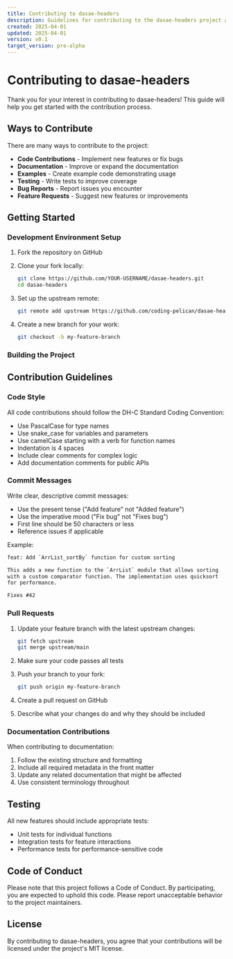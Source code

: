 ```yaml
---
title: Contributing to dasae-headers
description: Guidelines for contributing to the dasae-headers project and documentation
created: 2025-04-01
updated: 2025-04-01
version: v0.1
target_version: pre-alpha
---
```


# Contributing to dasae-headers

Thank you for your interest in contributing to dasae-headers! This guide will help you get started with the contribution process.

## Ways to Contribute

There are many ways to contribute to the project:

- **Code Contributions** - Implement new features or fix bugs
- **Documentation** - Improve or expand the documentation
- **Examples** - Create example code demonstrating usage
- **Testing** - Write tests to improve coverage
- **Bug Reports** - Report issues you encounter
- **Feature Requests** - Suggest new features or improvements

## Getting Started

### Development Environment Setup

1. Fork the repository on GitHub
2. Clone your fork locally:

   ```bash
   git clone https://github.com/YOUR-USERNAME/dasae-headers.git
   cd dasae-headers
   ```

3. Set up the upstream remote:

   ```bash
   git remote add upstream https://github.com/coding-pelican/dasae-headers.git
   ```

4. Create a new branch for your work:

   ```bash
   git checkout -b my-feature-branch
   ```

### Building the Project

<!-- TODO: Add building instructions -->

## Contribution Guidelines

### Code Style

All code contributions should follow the DH-C Standard Coding Convention:

- Use PascalCase for type names
- Use snake_case for variables and parameters
- Use camelCase starting with a verb for function names
- Indentation is 4 spaces
- Include clear comments for complex logic
- Add documentation comments for public APIs

### Commit Messages

Write clear, descriptive commit messages:

- Use the present tense ("Add feature" not "Added feature")
- Use the imperative mood ("Fix bug" not "Fixes bug")
- First line should be 50 characters or less
- Reference issues if applicable

Example:

```txt
feat: Add `ArrList_sortBy` function for custom sorting

This adds a new function to the `ArrList` module that allows sorting
with a custom comparator function. The implementation uses quicksort
for performance.

Fixes #42
```

### Pull Requests

1. Update your feature branch with the latest upstream changes:

   ```bash
   git fetch upstream
   git merge upstream/main
   ```

2. Make sure your code passes all tests
3. Push your branch to your fork:

   ```bash
   git push origin my-feature-branch
   ```

4. Create a pull request on GitHub
5. Describe what your changes do and why they should be included

### Documentation Contributions

When contributing to documentation:

1. Follow the existing structure and formatting
2. Include all required metadata in the front matter
3. Update any related documentation that might be affected
4. Use consistent terminology throughout

## Testing

All new features should include appropriate tests:

- Unit tests for individual functions
- Integration tests for feature interactions
- Performance tests for performance-sensitive code

## Code of Conduct

Please note that this project follows a Code of Conduct. By participating, you are expected to uphold this code. Please report unacceptable behavior to the project maintainers.

## License

By contributing to dasae-headers, you agree that your contributions will be licensed under the project's MIT license.

